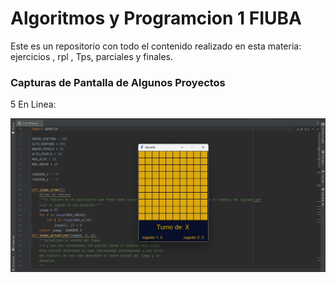 # Algoritmos y Programcion 1 FIUBA
Este es un repositorio con todo el contenido realizado en esta materia: ejercicios , rpl , Tps, parciales y finales.
### Capturas de Pantalla de Algunos Proyectos

5 En Linea:

![5-EN-LINEA](readme/desarrollo-5-en-linea.png)


